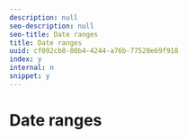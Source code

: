```yaml
---
description: null
seo-description: null
seo-title: Date ranges
title: Date ranges
uuid: cf092cb8-80b4-4244-a76b-77520e69f918
index: y
internal: n
snippet: y
---
```


# Date ranges

